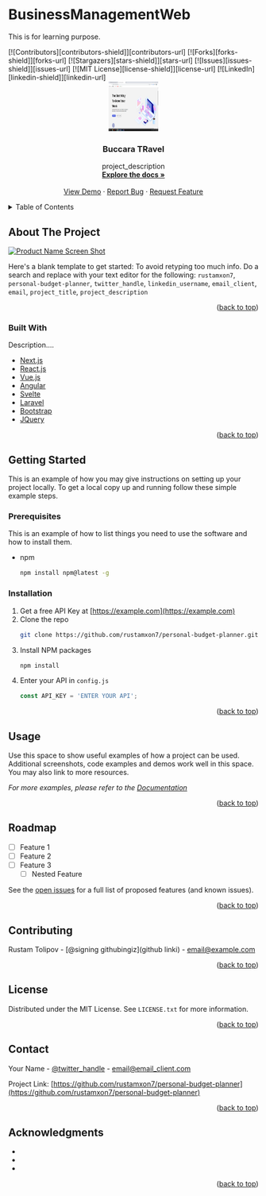 # BusinessManagementWeb
This is for learning purpose. 
<div id="top"></div>
[![Contributors][contributors-shield]][contributors-url]
[![Forks][forks-shield]][forks-url]
[![Stargazers][stars-shield]][stars-url]
[![Issues][issues-shield]][issues-url]
[![MIT License][license-shield]][license-url]
[![LinkedIn][linkedin-shield]][linkedin-url]

<!-- PROJECT LOGO -->
<br />
<div align="center">
<!-- Agar logo kerak bolmasa ochirib tashlang  -->
  <a href="https://github.com/rustamxon7/personal-budget-planner">
    <img src="img/Buccara.png" alt="Logo" width="100" height="100">
  </a>
  
<!-- Sizning proyektingizni nomi -->
<h3 align="center">Buccara TRavel</h3>

<!-- Qisqacha proyektingiz haqida informatsiya -->
  <p align="center">
    project_description
    <br />
    <a href="https://github.com/rustamxon7/personal-budget-planner"><strong>Explore the docs »</strong></a>
    <br />
    <br />
    <a href="https://github.com/rustamxon7/personal-budget-planner">View Demo</a>
    ·
    <a href="https://github.com/rustamxon7/personal-budget-planner/issues">Report Bug</a>
    ·
    <a href="https://github.com/rustamxon7/personal-budget-planner/issues">Request Feature</a>
  </p>
</div>

<!-- TABLE OF CONTENTS -->
<details>
  <summary>Table of Contents</summary>
  <ol>
    <li>
      <a href="#about-the-project">About The Project</a>
      <ul>
        <li><a href="#built-with">Built With</a></li>
      </ul>
    </li>
    <li>
      <a href="#getting-started">Getting Started</a>
      <ul>
        <li><a href="#prerequisites">Prerequisites</a></li>
        <li><a href="#installation">Installation</a></li>
      </ul>
    </li>
    <li><a href="#usage">Usage</a></li>
    <li><a href="#roadmap">Roadmap</a></li>
    <li><a href="#contributing">Contributing</a></li>
    <li><a href="#license">License</a></li>
    <li><a href="#contact">Contact</a></li>
    <li><a href="#acknowledgments">Acknowledgments</a></li>
  </ol>
</details>

<!-- ABOUT THE PROJECT -->

## About The Project

[![Product Name Screen Shot][product-screenshot]](https://example.com)

<!-- Proyektingiz haqida ma'lumot kamida 3ta gapdan tashkil topsin -->

Here's a blank template to get started: To avoid retyping too much info. Do a search and replace with your text editor for the following: `rustamxon7`, `personal-budget-planner`, `twitter_handle`, `linkedin_username`, `email_client`, `email`, `project_title`, `project_description`

<p align="right">(<a href="#top">back to top</a>)</p>

### Built With

<!-- Qaysi dasturlash tillaridan tashkil topgani haqida yozing ma'lumot bilan -->

Description....

<!-- Dasturlash tillarini o'zingizni dasturingizga qarab to'g'rilang o'zgartiring -->

<!-- MISOL:
- [Dastur nomi](shu dastur haqida link)
 -->

- [Next.js](https://nextjs.org/)
- [React.js](https://reactjs.org/)
- [Vue.js](https://vuejs.org/)
- [Angular](https://angular.io/)
- [Svelte](https://svelte.dev/)
- [Laravel](https://laravel.com)
- [Bootstrap](https://getbootstrap.com)
- [JQuery](https://jquery.com)

<p align="right">(<a href="#top">back to top</a>)</p>

<!-- GETTING STARTED -->
<!-- qanday qilib ornatish haqida ma'lumot -->

## Getting Started

This is an example of how you may give instructions on setting up your project locally.
To get a local copy up and running follow these simple example steps.

### Prerequisites

This is an example of how to list things you need to use the software and how to install them.

- npm
  ```sh
  npm install npm@latest -g
  ```

### Installation

<!-- Agar bu qismini tushunmasangiz menga murojat qiling -->

1. Get a free API Key at [https://example.com](https://example.com)
2. Clone the repo
   ```sh
   git clone https://github.com/rustamxon7/personal-budget-planner.git
   ```
3. Install NPM packages
   ```sh
   npm install
   ```
4. Enter your API in `config.js`
   ```js
   const API_KEY = 'ENTER YOUR API';
   ```

<p align="right">(<a href="#top">back to top</a>)</p>

<!-- USAGE EXAMPLES -->

## Usage

<!--
Qanday ishlatish haqida ma'lumot
 -->

 <!-- Agar bu qismini tushunmasangiz menga murojat qiling -->

Use this space to show useful examples of how a project can be used. Additional screenshots, code examples and demos work well in this space. You may also link to more resources.

_For more examples, please refer to the [Documentation](https://example.com)_

<p align="right">(<a href="#top">back to top</a>)</p>

<!-- ROADMAP -->

## Roadmap

- [ ] Feature 1
- [ ] Feature 2
- [ ] Feature 3
  - [ ] Nested Feature

See the [open issues](https://github.com/rustamxon7/personal-budget-planner/issues) for a full list of proposed features (and known issues).

<p align="right">(<a href="#top">back to top</a>)</p>

<!-- CONTRIBUTING -->

## Contributing

<!-- Proyektingizda kimlar qatnachga shu kishilarni ishmini va githubini yozing -->
<!-- Bu qismini qoldirishingiz mumkin -->

Rustam Tolipov - [@signing githubingiz](github linki) - email@example.com

<p align="right">(<a href="#top">back to top</a>)</p>

<!-- LICENSE -->

## License

Distributed under the MIT License. See `LICENSE.txt` for more information.

<p align="right">(<a href="#top">back to top</a>)</p>

<!-- CONTACT -->

## Contact

<!-- proyektingiz linki, githubdagi -->

Your Name - [@twitter_handle](https://twitter.com/twitter_handle) - email@email_client.com

Project Link: [https://github.com/rustamxon7/personal-budget-planner](https://github.com/rustamxon7/personal-budget-planner)

<p align="right">(<a href="#top">back to top</a>)</p>

<!-- ACKNOWLEDGMENTS -->

## Acknowledgments

- []()
- []()
- []()

<p align="right">(<a href="#top">back to top</a>)</p>

<!-- MARKDOWN LINKS & IMAGES -->
<!-- https://www.markdownguide.org/basic-syntax/#reference-style-links -->

[contributors-shield]: https://img.shields.io/github/contributors/rustamxon7/personal-budget-planner.svg?style=for-the-badge
[contributors-url]: https://github.com/rustamxon7/personal-budget-planner/graphs/contributors
[forks-shield]: https://img.shields.io/github/forks/rustamxon7/personal-budget-planner.svg?style=for-the-badge
[forks-url]: https://github.com/rustamxon7/personal-budget-planner/network/members
[stars-shield]: https://img.shields.io/github/stars/rustamxon7/personal-budget-planner.svg?style=for-the-badge
[stars-url]: https://github.com/rustamxon7/personal-budget-planner/stargazers
[issues-shield]: https://img.shields.io/github/issues/rustamxon7/personal-budget-planner.svg?style=for-the-badge
[issues-url]: https://github.com/rustamxon7/personal-budget-planner/issues
[license-shield]: https://img.shields.io/github/license/rustamxon7/personal-budget-planner.svg?style=for-the-badge
[license-url]: https://github.com/rustamxon7/personal-budget-planner/blob/master/LICENSE.txt
[linkedin-shield]: https://img.shields.io/badge/-LinkedIn-black.svg?style=for-the-badge&logo=linkedin&colorB=555
[linkedin-url]: https://linkedin.com/in/linkedin_username
[product-screenshot]: images/screenshot.png
